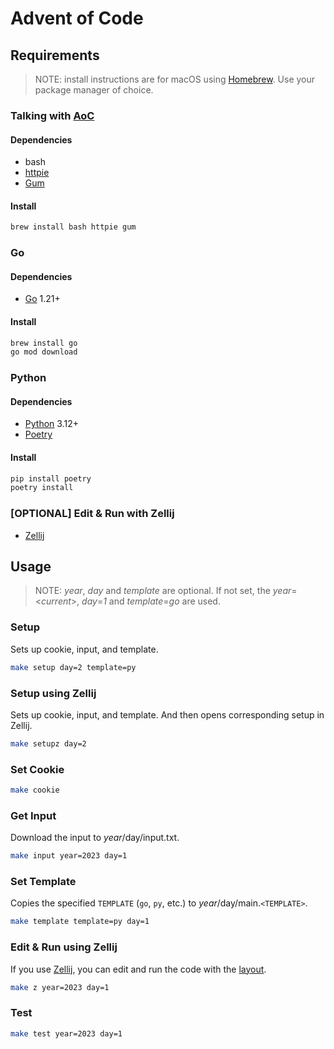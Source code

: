 # Advent of Code

## Requirements

> NOTE: install instructions are for macOS using [Homebrew](https://brew.sh). Use your package manager of choice.

### Talking with [AoC](https://adventofcode.com)

#### Dependencies
- bash
- [httpie](https://github.com/httpie/cli)
- [Gum](https://github.com/charmbracelet/gum)

#### Install

```sh
brew install bash httpie gum
```

### Go

#### Dependencies

- [Go](https://golang.org) 1.21+

#### Install 

```sh
brew install go
go mod download
```

### Python

#### Dependencies

- [Python](https://www.python.org) 3.12+
- [Poetry](https://python-poetry.org)

#### Install

```sh
pip install poetry
poetry install
```

### [OPTIONAL] Edit & Run with Zellij

- [Zellij](https://github.com/zellij-org/zellij)

## Usage

> NOTE: *year*, *day* and *template* are optional. If not set, the *year*=<*current*>, *day*=*1* and *template*=*go* are used.

### Setup

Sets up cookie, input, and template.

```sh
make setup day=2 template=py
```

### Setup using Zellij

Sets up cookie, input, and template. And then opens corresponding setup in Zellij.

```sh
make setupz day=2
```

### Set Cookie

```sh
make cookie
```

### Get Input

Download the input to $year/$day/input.txt.

```sh
make input year=2023 day=1
```

### Set Template

Copies the specified `TEMPLATE` (`go`, `py`, etc.) to $year/$day/main.`<TEMPLATE>`.

```sh
make template template=py day=1
```

### Edit & Run using Zellij

If you use [Zellij](https://github.com/zellij-org/zellij), you can edit and run the code with the [layout](.zellij/layout.kdl).

```sh
make z year=2023 day=1
```

### Test

```sh
make test year=2023 day=1
```
